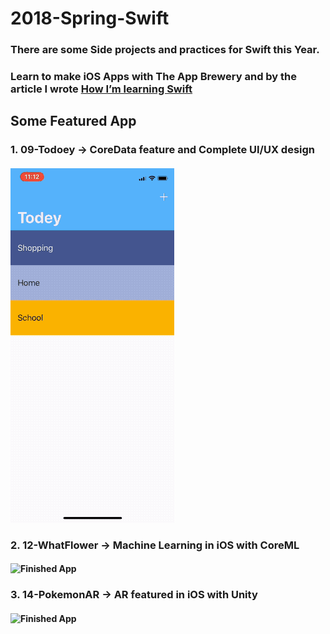 # 2018-Spring-Swift
### There are some Side projects and practices for Swift this Year.

### Learn to make iOS Apps with The App Brewery and by the article I wrote [How I’m learning Swift](https://medium.com/henrystime/swift-ab0159b71871)

## Some Featured App
### 1. 09-Todoey -> CoreData feature and Complete UI/UX design

#### ![Finished App](https://github.com/henry2423/2018-Spring-Swift/blob/master/09-Todoey/screenshot.gif)


### 2. 12-WhatFlower -> Machine Learning in iOS with CoreML

#### ![Finished App](https://github.com/henry2423/2018-Spring-Swift/blob/master/12-WhatFlower/screenshot.gif)


### 3. 14-PokemonAR -> AR featured in iOS with Unity

#### ![Finished App](https://github.com/henry2423/2018-Spring-Swift/blob/master/14-PokemonAR/screenshot.gif)
